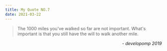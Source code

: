 ```yaml
---
title: My Quote NO.7
date: 2021-03-22
---
```


> The 1000 miles you've walked so far are not important. What's important is
> that you still have the will to walk another mile.

<div style="text-align: right"><i>- developomp 2019</i></div>
